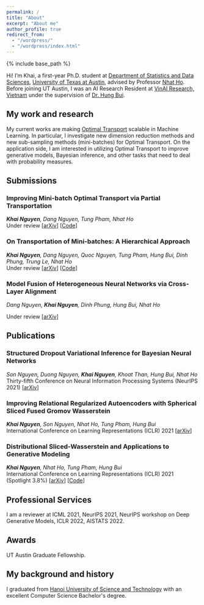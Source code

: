 ```yaml
---
permalink: /
title: "About"
excerpt: "About me"
author_profile: true
redirect_from: 
  - "/wordpress/"
  - "/wordpress/index.html"
---
```


{% include base_path %}

   
Hi! I’m Khai, a first-year Ph.D. student at [Department of Statistics and Data Sciences](https://stat.utexas.edu/), [University of Texas at Austin](https://www.utexas.edu/), advised by Professor [Nhat Ho](https://nhatptnk8912.github.io/). Before joining UT Austin, I was an AI Research Resident at [VinAI Research, Vietnam](http://www.vinai.io) under the supervision of [Dr. Hung Bui](https://sites.google.com/site/buihhung/). 
## My work and research
My current works are making [Optimal Transport](https://en.wikipedia.org/wiki/Transportation_theory_(mathematics)) scalable in Machine Learning. In particular, I investigate new dimension reduction methods and new sub-sampling methods (mini-batches) for Optimal Transport. On the application side, I am interested in utilizing Optimal Transport to improve generative models, Bayesian inference, and other tasks that need to deal with probability measures.
## Submissions
### Improving Mini-batch Optimal Transport via Partial Transportation
***Khai Nguyen**, Dang Nguyen, Tung Pham, Nhat Ho*  
Under review [[arXiv](https://arxiv.org/abs/2108.09645)] [[Code](https://github.com/khainb/BoMb-OT)]
### On Transportation of Mini-batches: A Hierarchical Approach
***Khai Nguyen**, Dang Nguyen, Quoc Nguyen, Tung Pham, Hung Bui, Dinh Phung, Trung Le, Nhat Ho*  
Under review [[arXiv](https://arxiv.org/abs/2102.05912)] [[Code](https://github.com/khainb/BoMb-OT)]
### Model Fusion of Heterogeneous Neural Networks via Cross-Layer Alignment
*Dang Nguyen, **Khai Nguyen**, Dinh Phung, Hung Bui, Nhat Ho*

Under review [[arXiv](https://arxiv.org/abs/2110.15538)]
## Publications
### Structured Dropout Variational Inference for Bayesian Neural Networks
*Son Nguyen, Duong Nguyen, **Khai Nguyen**, Khoat Than, Hung Bui, Nhat Ho*  
Thirty-fifth Conference on Neural Information Processing Systems (NeurIPS 2021) [[arXiv](https://arxiv.org/abs/2102.07927)]
### Improving Relational Regularized Autoencoders with Spherical Sliced Fused Gromov Wasserstein
***Khai Nguyen**, Son Nguyen, Nhat Ho, Tung Pham, Hung Bui*  
International Conference on Learning Representations (ICLR) 2021 [[arXiv](https://arxiv.org/abs/2010.01787)]
### Distributional Sliced-Wasserstein and Applications to Generative Modeling
***Khai Nguyen**, Nhat Ho, Tung Pham, Hung Bui*  
International Conference on Learning Representations (ICLR) 2021 (Spotlight 3.8%) [[arXiv](https://arxiv.org/abs/2002.07367)] [[Code](https://github.com/VinAIResearch/DSW)]
## Professional Services
I am a reviewer at ICML 2021, NeurIPS 2021, NeurIPS workshop on Deep Generative Models, ICLR 2022, AISTATS 2022.
## Awards
UT Austin Graduate Fellowship.
## My background and history
I graduated from  [Hanoi University of Science and Technology](https://soict.hust.edu.vn/) with an excellent Computer Science Bachelor's degree.
